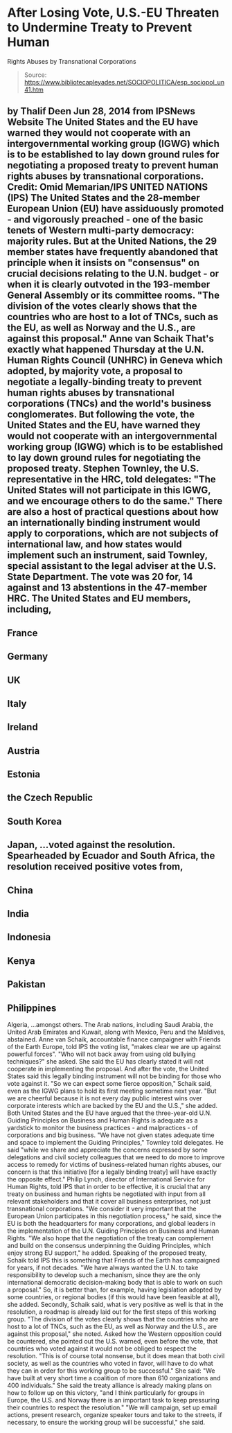 # After Losing Vote, U.S.-EU Threaten to Undermine Treaty to Prevent Human 
Rights Abuses by Transnational Corporations

> Source: https://www.bibliotecapleyades.net/SOCIOPOLITICA/esp_sociopol_un41.htm

by Thalif Deen
Jun 28, 2014
from
IPSNews Website
The United States and
the EU have warned
they would not cooperate with
an intergovernmental working group (IGWG)
which is to be established to
lay down ground rules
for negotiating a proposed
treaty to prevent human rights abuses
by transnational
corporations.
Credit: Omid Memarian/IPS
UNITED NATIONS (IPS)
The United States and the 28-member European
Union (EU) have assiduously promoted - and vigorously preached - one of the
basic tenets of Western multi-party democracy: majority rules.
But at
the United Nations, the 29 member states
have frequently abandoned that principle when it insists on "consensus" on
crucial decisions relating to the U.N. budget - or when it is clearly
outvoted in the 193-member General Assembly or its committee rooms.
"The division of the votes clearly shows
that the countries who are host to a lot of TNCs, such as the EU, as
well as Norway and the U.S., are against this proposal."
Anne van Schaik
That's exactly what happened Thursday at the
U.N. Human Rights Council (UNHRC) in Geneva which adopted, by majority
vote, a proposal to negotiate a legally-binding treaty to prevent human
rights abuses by transnational corporations (TNCs) and the world's
business conglomerates.
But following the vote, the United States and the EU, have warned they would
not cooperate with an intergovernmental working group (IGWG) which is
to be established to lay down ground rules for negotiating the proposed
treaty.
Stephen Townley, the U.S. representative in the HRC, told delegates:
"The United States will not participate in
this IGWG, and we encourage others to do the same."
There are also a host of practical questions
about how an internationally binding instrument would apply to corporations,
which are not subjects of international law, and how states would implement
such an instrument, said Townley, special assistant to the legal adviser at
the U.S. State Department.
The vote was 20 for, 14 against and 13 abstentions in the 47-member HRC.
The United States and EU members, including,
-
France
-
Germany
-
UK
-
Italy
-
Ireland
-
Austria
-
Estonia
-
the Czech Republic
-
South Korea
-
Japan,
...voted against the resolution.
Spearheaded by Ecuador and South Africa, the resolution received positive
votes from,
-
China
-
India
-
Indonesia
-
Kenya
-
Pakistan
-
Philippines
-
Algeria,
...amongst others.
The Arab nations, including Saudi Arabia, the United Arab Emirates and
Kuwait, along with Mexico, Peru and the Maldives, abstained.
Anne van Schaik, accountable finance campaigner with Friends of
the Earth Europe, told IPS the voting list,
"makes clear we are up against powerful
forces".
"Who will not back away from using old bullying techniques?" she asked.
She said the EU has clearly stated it will not
cooperate in implementing the proposal.
And after the vote, the United States said this legally binding instrument
will not be binding for those who vote against it.
"So we can expect some fierce opposition,"
Schaik said, even as the IGWG plans to hold its first meeting sometime
next year.
"But we are cheerful because it is not every day public interest wins
over corporate interests which are backed by the EU and the U.S.," she
added.
Both United States and the EU have argued that
the three-year-old U.N. Guiding Principles on Business and Human Rights
is adequate as a yardstick to monitor the business practices - and
malpractices - of corporations and big business.
"We have not given states adequate time and
space to implement the Guiding Principles," Townley told delegates.
He said "while we share and appreciate the concerns expressed by some
delegations and civil society colleagues that we need to do more to
improve access to remedy for victims of business-related human rights
abuses, our concern is that this initiative [for a legally binding
treaty] will have exactly the opposite effect."
Philip Lynch, director of
International Service for Human Rights, told IPS that in order to be
effective, it is crucial that any treaty on business and human rights be
negotiated with input from all relevant stakeholders and that it cover all
business enterprises, not just transnational corporations.
"We consider it very important that the
European Union participates in this negotiation process," he said, since
the EU is both the headquarters for many corporations, and global
leaders in the implementation of the U.N. Guiding Principles on Business
and Human Rights.
"We also hope that the negotiation of the treaty can complement and
build on the consensus underpinning the Guiding Principles, which enjoy
strong EU support," he added.
Speaking of the proposed treaty, Schaik told IPS
this is something that Friends of the Earth has campaigned for years, if not
decades.
"We have always wanted the U.N. to take
responsibility to develop such a mechanism, since they are the only
international democratic decision-making body that is able to work on
such a proposal."
So, it is better than, for example, having
legislation adopted by some countries, or regional bodies (if this would
have been feasible at all), she added.
Secondly, Schaik said, what is very positive as well is that in the
resolution, a roadmap is already laid out for the first steps of this
working group.
"The division of the votes clearly shows
that the countries who are host to a lot of TNCs, such as the EU, as
well as Norway and the U.S., are against this proposal," she noted.
Asked how the Western opposition could be
countered, she pointed out the U.S. warned, even before the vote, that
countries who voted against it would not be obliged to respect the
resolution.
"This is of course total nonsense, but it
does mean that both civil society, as well as the countries who voted in
favor, will have to do what they can in order for this working group to
be successful."
She said:
"We have built at very short time a
coalition of more than 610 organizations and 400 individuals."
She said the treaty alliance is already making
plans on how to follow up on this victory,
"and I think particularly for groups in
Europe, the U.S. and Norway there is an important task to keep
pressuring their countries to respect the resolution."
"We will campaign, set up email actions, present research, organize
speaker tours and take to the streets, if necessary, to ensure the
working group will be successful," she said.
